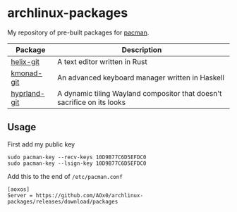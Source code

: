 # archlinux-packages

My repository of pre-built packages for [pacman](https://wiki.archlinux.org/title/pacman).

| Package                                            | Description                                                             |
| -------------------------------------------------- | ----------------------------------------------------------------------- |
| [helix-git](https://github.com/helix-editor/helix) | A text editor written in Rust                                           |
| [kmonad-git](https://github.com/kmonad/kmonad)     | An advanced keyboard manager written in Haskell                         |
| [hyprland-git](https://github.com/hyprwm/Hyprland) | A dynamic tiling Wayland compositor that doesn't sacrifice on its looks |

## Usage

First add my public key
```
sudo pacman-key --recv-keys 10D9B77C6D5EFDC0
sudo pacman-key --lsign-key 10D9B77C6D5EFDC0
``` 

Add this to the end of `/etc/pacman.conf`
```
[aoxos]
Server = https://github.com/AOx0/archlinux-packages/releases/download/packages
```
